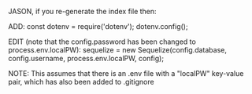 JASON, if you re-generate the index file then:

ADD:
const dotenv = require('dotenv');
dotenv.config();

EDIT (note that the config.password has been changed to process.env.localPW):
sequelize = new Sequelize(config.database, config.username, process.env.localPW, config);

NOTE:
This assumes that there is an .env file with a "localPW" key-value pair, which has also been added to .gitignore